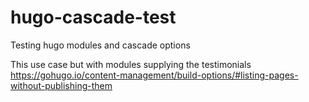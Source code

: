 # hugo-cascade-test
Testing hugo modules and cascade options

This use case but with modules supplying the testimonials
https://gohugo.io/content-management/build-options/#listing-pages-without-publishing-them
